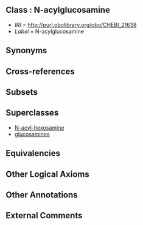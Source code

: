 
## Class : N-acylglucosamine

 * *IRI* = http://purl.obolibrary.org/obo/CHEBI_21638
 * *Label* = N-acylglucosamine

## Synonyms


## Cross-references


## Subsets


## Superclasses

 * [N-acyl-hexosamine](../../CHEBI/56/CHEBI_21656.md)
 * [glucosamines](../../CHEBI/71/CHEBI_24271.md)

## Equivalencies


## Other Logical Axioms


## Other Annotations


## External Comments

